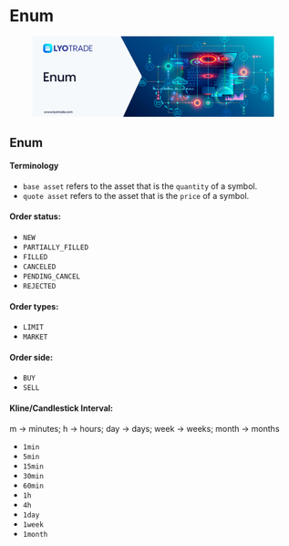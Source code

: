 # Enum

<figure><img src="../.gitbook/assets/Enum (1).png" alt=""><figcaption></figcaption></figure>

## Enum

#### **Terminology**

* `base asset` refers to the asset that is the `quantity` of a symbol.
* `quote asset` refers to the asset that is the `price` of a symbol.

#### **Order status:**

* `NEW`&#x20;
* `PARTIALLY_FILLED` &#x20;
* `FILLED` &#x20;
* `CANCELED` &#x20;
* `PENDING_CANCEL`&#x20;
* `REJECTED`&#x20;

#### **Order types:**

* `LIMIT`
* `MARKET`&#x20;

#### **Order side:**

* `BUY`&#x20;
* `SELL`&#x20;

#### **Kline/Candlestick Interval:**

m -> minutes; h -> hours; day -> days; week -> weeks; month -> months

* `1min`
* `5min`
* `15min`
* `30min`
* `60min`
* `1h`
* `4h`
* `1day`
* `1week`
* `1month`
